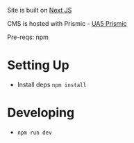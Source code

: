 Site is built on [Next JS](https://nextjs.org)

CMS is hosted with Prismic - [UA5 Prismic](https://useallfive.prismic.io/)

Pre-reqs: npm

# Setting Up

-   Install deps `npm install`

# Developing

-   `npm run dev`
